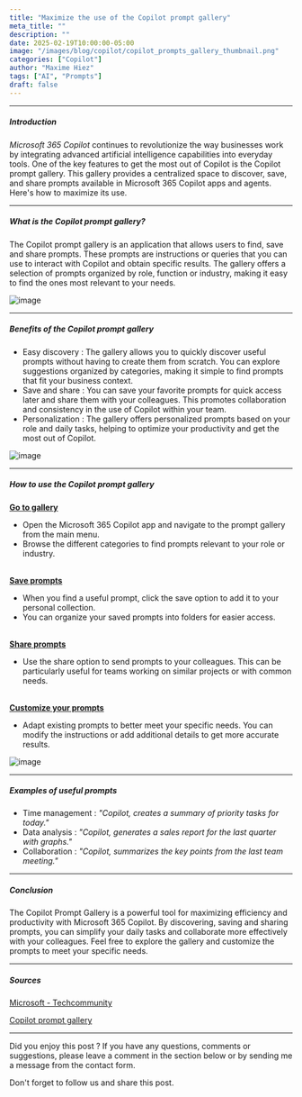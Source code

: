 ```yaml
---
title: "Maximize the use of the Copilot prompt gallery"
meta_title: ""
description: ""
date: 2025-02-19T10:00:00-05:00
image: "/images/blog/copilot/copilot_prompts_gallery_thumbnail.png"
categories: ["Copilot"]
author: "Maxime Hiez"
tags: ["AI", "Prompts"]
draft: false
---
```

---

##### Introduction
*Microsoft 365 Copilot* continues to revolutionize the way businesses work by integrating advanced artificial intelligence capabilities into everyday tools. One of the key features to get the most out of Copilot is the Copilot prompt gallery. This gallery provides a centralized space to discover, save, and share prompts available in Microsoft 365 Copilot apps and agents. Here's how to maximize its use.

---

##### What is the Copilot prompt gallery?
The Copilot prompt gallery is an application that allows users to find, save and share prompts. These prompts are instructions or queries that you can use to interact with Copilot and obtain specific results. The gallery offers a selection of prompts organized by role, function or industry, making it easy to find the ones most relevant to your needs.

![image](/images/blog/copilot/copilot_prompts_gallery_001.png)

---

##### Benefits of the Copilot prompt gallery
- Easy discovery : The gallery allows you to quickly discover useful prompts without having to create them from scratch. You can explore suggestions organized by categories, making it simple to find prompts that fit your business context.
- Save and share : You can save your favorite prompts for quick access later and share them with your colleagues. This promotes collaboration and consistency in the use of Copilot within your team.
- Personalization : The gallery offers personalized prompts based on your role and daily tasks, helping to optimize your productivity and get the most out of Copilot.

![image](/images/blog/copilot/copilot_prompts_gallery_002.png)

---

##### How to use the Copilot prompt gallery
**<u>Go to gallery</u>**
- Open the Microsoft 365 Copilot app and navigate to the prompt gallery from the main menu.
- Browse the different categories to find prompts relevant to your role or industry.
<br/><br/>

**<u>Save prompts</u>**
- When you find a useful prompt, click the save option to add it to your personal collection.
- You can organize your saved prompts into folders for easier access.
<br/><br/>

**<u>Share prompts</u>**
- Use the share option to send prompts to your colleagues. This can be particularly useful for teams working on similar projects or with common needs.
<br/><br/>

**<u>Customize your prompts</u>**
- Adapt existing prompts to better meet your specific needs. You can modify the instructions or add additional details to get more accurate results.

![image](/images/blog/copilot/copilot_prompts_gallery_003.png)

---

##### Examples of useful prompts
- Time management : *"Copilot, creates a summary of priority tasks for today."*
- Data analysis : *"Copilot, generates a sales report for the last quarter with graphs."*
- Collaboration : *"Copilot, summarizes the key points from the last team meeting."*

---

##### Conclusion
The Copilot Prompt Gallery is a powerful tool for maximizing efficiency and productivity with Microsoft 365 Copilot. By discovering, saving and sharing prompts, you can simplify your daily tasks and collaborate more effectively with your colleagues. Feel free to explore the gallery and customize the prompts to meet your specific needs.

---

##### Sources
[Microsoft - Techcommunity](https://techcommunity.microsoft.com/blog/microsoft365copilotblog/getting-the-most-from-the-copilot-prompt-gallery/4383106)

[Copilot prompt gallery](https://copilot.cloud.microsoft/en-us/prompts)

---


Did you enjoy this post ? If you have any questions, comments or suggestions, please leave a comment in the section below or by sending me a message from the contact form.

Don't forget to follow us and share this post.
